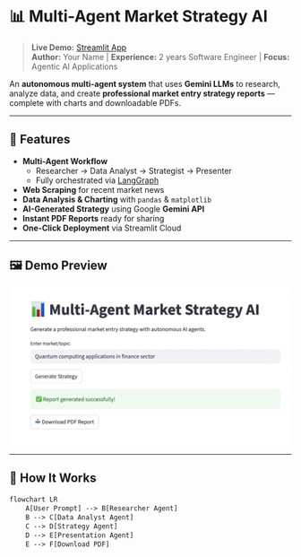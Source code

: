 # 📊 Multi-Agent Market Strategy AI

> **Live Demo:** [Streamlit App](https://multi-agent-strategy-w4fapgjskzvv2eht7bdwcc.streamlit.app/)  
> **Author:** Your Name | **Experience:** 2 years Software Engineer | **Focus:** Agentic AI Applications

An **autonomous multi-agent system** that uses **Gemini LLMs** to research, analyze data, and create **professional market entry strategy reports** — complete with charts and downloadable PDFs.

---

## 🚀 Features

- **Multi-Agent Workflow**  
  - Researcher → Data Analyst → Strategist → Presenter  
  - Fully orchestrated via [LangGraph](https://github.com/langchain-ai/langgraph)
- **Web Scraping** for recent market news
- **Data Analysis & Charting** with `pandas` & `matplotlib`
- **AI-Generated Strategy** using Google **Gemini API**
- **Instant PDF Reports** ready for sharing
- **One-Click Deployment** via Streamlit Cloud

---

## 🖼️ Demo Preview

![alt text](image.png)

<!-- Sample generated PDF: [View Example](samples/sample_strategy_report.pdf) -->

---

## 🧠 How It Works

```mermaid
flowchart LR
    A[User Prompt] --> B[Researcher Agent]
    B --> C[Data Analyst Agent]
    C --> D[Strategy Agent]
    D --> E[Presentation Agent]
    E --> F[Download PDF]
